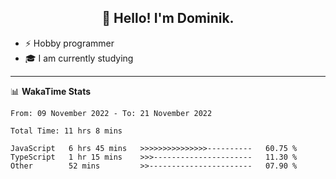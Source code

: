 <h2 align="center">👋 Hello! I'm Dominik.</h2>

- ⚡ Hobby programmer
- 🎓 I am currently studying

---
📊 **WakaTime Stats**
<!--START_SECTION:waka-->

```text
From: 09 November 2022 - To: 21 November 2022

Total Time: 11 hrs 8 mins

JavaScript   6 hrs 45 mins   >>>>>>>>>>>>>>>----------   60.75 %
TypeScript   1 hr 15 mins    >>>----------------------   11.30 %
Other        52 mins         >>-----------------------   07.90 %
```

<!--END_SECTION:waka-->
